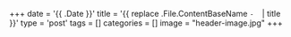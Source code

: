 +++
date = '{{ .Date }}'
title = '{{ replace .File.ContentBaseName `-` ` ` | title }}'
type = 'post'
tags = []
categories = []
image = "header-image.jpg"
+++